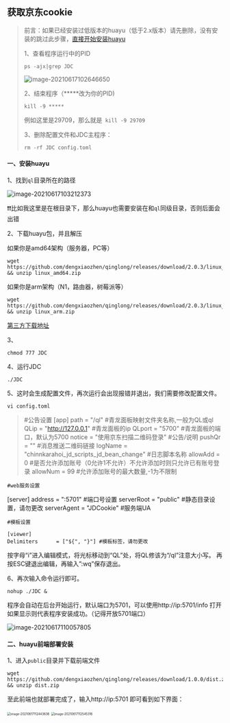 ## 获取京东cookie

> 前言：如果已经安装过低版本的huayu（低于2.x版本）请先删除，没有安装的跳过此步骤，[直接开始安装huayu](#1)
>
> 1、查看程序运行中的PID
>
> ```
> ps -ajx|grep JDC
> ```
>
> ![image-20210617102646650](https://tva1.sinaimg.cn/large/008i3skNgy1grl1z44o5bj312y07cjsd.jpg)
>
> 2、结束程序（*****改为你的PID)
>
> ```
> kill -9 *****
> ```
> 例如这里是29709，那么就是` kill -9 29709`
>
> 3、删除配置文件和JDC主程序：
>
> ```
> rm -rf JDC config.toml
> ```
>
> 

#### 一、安装huayu

1、找到`ql`目录所在的路径

![image-20210617103212373](https://tva1.sinaimg.cn/large/008i3skNgy1grl24pjlunj31iq09sjst.jpg)

❗️❗️比如我这里是在根目录下，那么huayu也需要安装在和`ql`同级目录，否则后面会出错

2、下载huayu包，并且解压

如果你是amd64架构（服务器，PC等）
```
wget https://github.com/dengxiaozhen/qinglong/releases/download/2.0.3/linux_amd64.zip && unzip linux_amd64.zip
```

如果你是arm架构（N1，路由器，树莓派等）
```
wget https://github.com/dengxiaozhen/qinglong/releases/download/2.0.3/linux_arm.zip && unzip linux_arm.zip
```

[第三方下载地址](https://pan.feiji.work/s/21Tx)

3、

```
chmod 777 JDC
```

4、运行JDC

```
./JDC
```

5、这时会生成配置文件，再次运行会出现报错并退出，我们需要修改配置文件。

```
vi config.toml
```

> #公告设置
[app]
    path            = "/ql" #青龙面板映射文件夹名称,一般为QL或ql
    QLip            = "http://127.0.0.1" #青龙面板的ip
    QLport          = "5700" #青龙面板的端口，默认为5700
    notice          = "使用京东扫描二维码登录" #公告/说明
    pushQr          = "" #消息推送二维码链接
    logName         = "chinnkarahoi_jd_scripts_jd_bean_change" #日志脚本名称
    allowAdd        = 0 #是否允许添加账号（0允许1不允许）不允许添加时则只允许已有账号登录
    allowNum        = 99 #允许添加账号的最大数量,-1为不限制

    #web服务设置

[server]
    address         = ":5701" #端口号设置
    serverRoot      = "public" #静态目录设置，请勿更改
    serverAgent     = "JDCookie" #服务端UA    
    
    #模板设置
    
    [viewer]
    Delimiters      = ["${", "}"] #模板标签，请勿更改

按字母“i”进入编辑模式，将光标移动到“QL”处，将QL修该为“/ql”注意大小写。
再按ESC键退出编辑，再输入”:wq”保存退出。

6、再次输入命令运行即可。

```
nohup ./JDC &
```

程序会自动在后台开始运行，默认端口为5701，可以使用http://ip:5701/info 打开如果显示则代表程序安装成功。（记得开放5701端口）

![image-20210617110057805](https://tva1.sinaimg.cn/large/008i3skNgy1grl2ymxbpqj30qs09iwez.jpg)

#### 二、huayu前端部署安装

1、进入`public`目录并下载前端文件
```
wget https://github.com/dengxiaozhen/qinglong/releases/download/1.0.0/dist.zip && unzip dist.zip
```

至此前端也就部署完成了，输入http://ip:5701 即可看到如下界面：

<img src="https://tva1.sinaimg.cn/large/008i3skNgy1grl3nd2efsj31j80qk76j.jpg" alt="image-20210617112443636" style="zoom:50%;" />

<img src="https://tva1.sinaimg.cn/large/008i3skNgy1grl3ofguocj30lx0my0yp.jpg" alt="image-20210617112545316" style="zoom:50%;" />